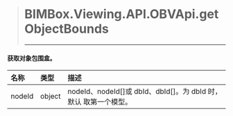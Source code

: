 > #  BIMBox.Viewing.API.OBVApi.getObjectBounds
>
> ---

####     获取对象包围盒。

| 名称 | 类型 | 描述 |
| :--- | :--- | :--- |
| nodeId | object |   nodeId、nodeId\[\]或 dbId、dbId\[\]。为 dbId 时，默认 取第一个模型。 |



